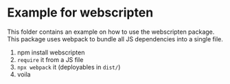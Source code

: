# Example for webscripten
This folder contains an example on how to use the webscripten package. This package uses webpack to bundle all JS dependencies into a single file.
1. npm install webscripten
2. `require` it from a JS file
3. `npx webpack` it (deployables in `dist/`)
4. voila
